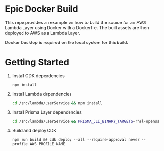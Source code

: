 # Epic Docker Build

This repo provides an example on how to build the source for an AWS Lambda Layer using Docker with a Dockerfile. The built assets are then deployed to AWS as a Lambda Layer.

Docker Desktop is required on the local system for this build.

# Getting Started

1. Install CDK dependencies

   ```bash
   npm install
   ```

2. Install Lambda dependencies

   ```bash
   cd /src/lambda/userService && npm install
   ```

3. Install Prisma Layer dependencies

   ```bash
   cd /src/lambda/userService && PRISMA_CLI_BINARY_TARGETS=rhel-openssl-1.0.x npm install
   ```

4. Build and deploy CDK

   ```
   npm run build && cdk deploy --all --require-approval never --profile AWS_PROFILE_NAME
   ```
